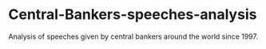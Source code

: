 # Central-Bankers-speeches-analysis
Analysis of speeches given by central bankers around the world since 1997.
